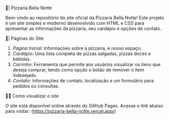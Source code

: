 🍕| Pizzaria Bella Notte

Bem-vindo ao repositório do site oficial da Pizzaria Bella Notte! Este projeto é um site simples e moderno desenvolvido com HTML e CSS para apresentar as informações da pizzaria, seu cardápio e opções de contato.

 📄| Páginas do Site

1. *Página Inicial*: Informações sobre a pizzaria, e nosso espaço.
2. *Cardápio*: Uma lista completa de pizzas salgadas, pizzas doces e bebidas .
3. *Carrinho*: Ferramenta que permite aos usuários visualizar os itens que deseja comprar, tendo como opção o botão de remover o item indesejado. 
4. *Contato*: Informações de contato, localização e um formulário para pedidos ou consultas.

👩‍💻 Como visualizar o site

O site está disponível online através do GitHub Pages. Acesse o link abaixo para visitar:
(https://pizzaria-bella-notte.vercel.app/)
